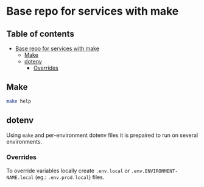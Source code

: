 # Base repo for services with make

## Table of contents

- [Base repo for services with make](#base-repo-for-services-with-make)
	- [Make](#make)
	- [dotenv](#dotenv)
		- [Overrides](#overrides)

## Make

```sh
make help
```

## dotenv

Using `make` and per-environment dotenv files it is prepaired to run on several environments.

### Overrides

To override variables locally create `.env.local` or `.env.ENVIRONMENT-NAME.local` (eg.: `.env.prod.local`) files.
